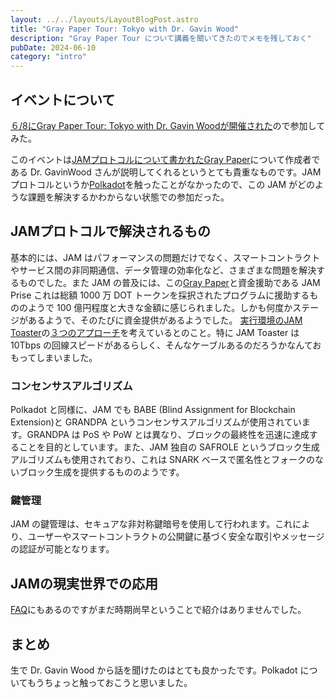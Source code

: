 ```yaml
---
layout: ../../layouts/LayoutBlogPost.astro
title: "Gray Paper Tour: Tokyo with Dr. Gavin Wood"
description: "Gray Paper Tour について講義を聞いてきたのでメモを残しておく"
pubDate: 2024-06-10
category: "intro"
---
```


## イベントについて

[６/8にGray Paper Tour: Tokyo with Dr. Gavin Woodが開催された](https://haseko-kuma.t.u-tokyo.ac.jp/news/%EF%BC%96-8%E3%81%ABgray-paper-tour-tokyo-with-dr-gavin-wood%E3%81%8C%E9%96%8B%E5%82%AC%E3%81%95%E3%82%8C%E3%81%BE%E3%81%99%E3%80%82/)ので参加してみた。

このイベントは[JAMプロトコルについて書かれたGray Paper](https://graypaper.com/)について作成者である Dr. GavinWood さんが説明してくれるというとても貴重なものです。JAM プロトコルというか[Polkadot](https://polkadot.network/)を触ったことがなかったので、この JAM がどのような課題を解決するかわからない状態での参加だった。

## JAMプロトコルで解決されるもの

基本的には、JAM はパフォーマンスの問題だけでなく、スマートコントラクトやサービス間の非同期通信、データ管理の効率化など、さまざまな問題を解決するものでした。また JAM の普及には、この[Gray Paper](https://graypaper.com/)と資金援助である JAM Prise これは総額 1000 万 DOT トークンを採択されたプログラムに援助するもののようで 100 億円程度と大きな金額に感じられました。しかも何度かステージがあるようで、そのたびに資金提供があるようでした。 [実行環境のJAM Toaster](https://wiki.polkadot.network/docs/learn-jam-chain)の[３つのアプローチ](https://graypaper.com/The_Big_JAM.pdf)を考えているとのこと。特に JAM Toaster は 10Tbps の回線スピードがあるらしく、そんなケーブルあるのだろうかなんておもってしまいました。

### コンセンサスアルゴリズム

Polkadot と同様に、JAM でも BABE (Blind Assignment for Blockchain Extension)と GRANDPA というコンセンサスアルゴリズムが使用されています。GRANDPA は PoS や PoW とは異なり、ブロックの最終性を迅速に達成することを目的としています。また、JAM 独自の SAFROLE というブロック生成アルゴリズムも使用されており、これは SNARK ベースで匿名性とフォークのないブロック生成を提供するもののようです。

### 鍵管理

JAM の鍵管理は、セキュアな非対称鍵暗号を使用して行われます。これにより、ユーザーやスマートコントラクトの公開鍵に基づく安全な取引やメッセージの認証が可能となります。

## JAMの現実世界での応用

[FAQ](https://wiki.polkadot.network/docs/learn-jam-faq)にもあるのですがまだ時期尚早ということで紹介はありませんでした。

## まとめ

生で Dr. Gavin Wood から話を聞けたのはとても良かったです。Polkadot についてもうちょっと触っておこうと思いました。
